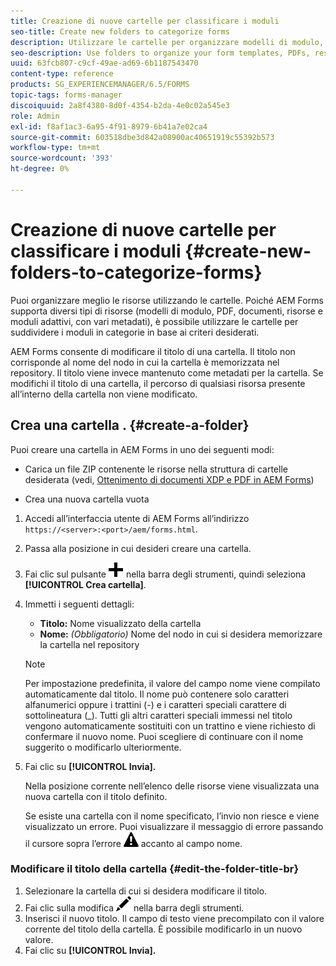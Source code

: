 ```yaml
---
title: Creazione di nuove cartelle per classificare i moduli
seo-title: Create new folders to categorize forms
description: Utilizzare le cartelle per organizzare modelli di modulo, PDF, risorse e moduli adattivi.
seo-description: Use folders to organize your form templates, PDFs, resources, and adaptive forms.
uuid: 63fcb807-c9cf-49ae-ad69-6b1187543470
content-type: reference
products: SG_EXPERIENCEMANAGER/6.5/FORMS
topic-tags: forms-manager
discoiquuid: 2a8f4380-8d0f-4354-b2da-4e0c02a545e3
role: Admin
exl-id: f8af1ac3-6a95-4f91-8979-6b41a7e02ca4
source-git-commit: 603518dbe3d842a08900ac40651919c55392b573
workflow-type: tm+mt
source-wordcount: '393'
ht-degree: 0%

---
```


# Creazione di nuove cartelle per classificare i moduli {#create-new-folders-to-categorize-forms}

Puoi organizzare meglio le risorse utilizzando le cartelle. Poiché AEM Forms supporta diversi tipi di risorse (modelli di modulo, PDF, documenti, risorse e moduli adattivi, con vari metadati), è possibile utilizzare le cartelle per suddividere i moduli in categorie in base ai criteri desiderati.

AEM Forms consente di modificare il titolo di una cartella. Il titolo non corrisponde al nome del nodo in cui la cartella è memorizzata nel repository. Il titolo viene invece mantenuto come metadati per la cartella. Se modifichi il titolo di una cartella, il percorso di qualsiasi risorsa presente all’interno della cartella non viene modificato.

## Crea una cartella . {#create-a-folder}

Puoi creare una cartella in AEM Forms in uno dei seguenti modi:

* Carica un file ZIP contenente le risorse nella struttura di cartelle desiderata (vedi, [Ottenimento di documenti XDP e PDF in AEM Forms](/help/forms/using/get-xdp-pdf-documents-aem.md))

* Crea una nuova cartella vuota

1. Accedi all’interfaccia utente di AEM Forms all’indirizzo `https://<server>:<port>/aem/forms.html`.
1. Passa alla posizione in cui desideri creare una cartella.
1. Fai clic sul pulsante ![aem6forms_add](assets/aem6forms_add.png) nella barra degli strumenti, quindi seleziona **[!UICONTROL Crea cartella]**.

1. Immetti i seguenti dettagli:

   * **Titolo:** Nome visualizzato della cartella
   * **Nome:** *(Obbligatorio)* Nome del nodo in cui si desidera memorizzare la cartella nel repository

   >[!NOTE]
   >
   >Per impostazione predefinita, il valore del campo nome viene compilato automaticamente dal titolo. Il nome può contenere solo caratteri alfanumerici oppure i trattini (-) e i caratteri speciali carattere di sottolineatura (_). Tutti gli altri caratteri speciali immessi nel titolo vengono automaticamente sostituiti con un trattino e viene richiesto di confermare il nuovo nome. Puoi scegliere di continuare con il nome suggerito o modificarlo ulteriormente.

1. Fai clic su **[!UICONTROL Invia].**

   Nella posizione corrente nell’elenco delle risorse viene visualizzata una nuova cartella con il titolo definito.

   Se esiste una cartella con il nome specificato, l’invio non riesce e viene visualizzato un errore. Puoi visualizzare il messaggio di errore passando il cursore sopra l’errore ![aem6forms_error_alert](assets/aem6forms_error_alert.png) accanto al campo nome.

### Modificare il titolo della cartella {#edit-the-folder-title-br}

1. Selezionare la cartella di cui si desidera modificare il titolo.
1. Fai clic sulla modifica ![aem6forms_edit](assets/aem6forms_edit.png) nella barra degli strumenti.
1. Inserisci il nuovo titolo. Il campo di testo viene precompilato con il valore corrente del titolo della cartella. È possibile modificarlo in un nuovo valore.
1. Fai clic su **[!UICONTROL Invia].**
